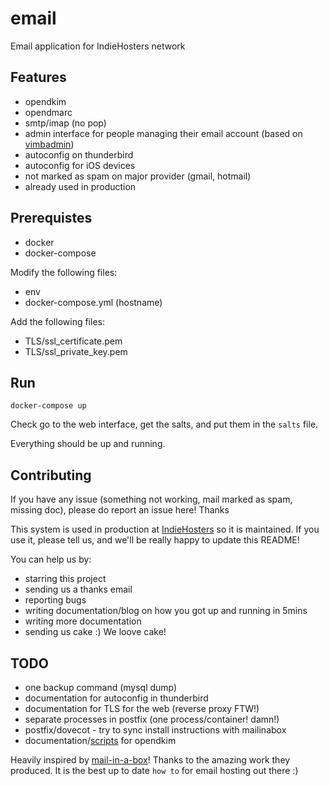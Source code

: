 # email
Email application for IndieHosters network

## Features

 - opendkim
 - opendmarc
 - smtp/imap (no pop)
 - admin interface for people managing their email account (based on [vimbadmin](http://vimbadmin.net/))
 - autoconfig on thunderbird
 - autoconfig for iOS devices
 - not marked as spam on major provider (gmail, hotmail)
 - already used in production

## Prerequistes

 - docker
 - docker-compose

Modify the following files:
 - env
 - docker-compose.yml (hostname)

Add the following files:
 - TLS/ssl_certificate.pem
 - TLS/ssl_private_key.pem

## Run

```
docker-compose up
```

Check go to the web interface, get the salts, and put them in the `salts` file.

Everything should be up and running.

## Contributing

If you have any issue (something not working, mail marked as spam, missing doc), please do report an issue here! Thanks

This system is used in production at [IndieHosters](https://indiehosters.net/) so it is maintained. If you use it, please tell us, and we'll be really happy to update this README!

You can help us by:
 - starring this project
 - sending us a thanks email
 - reporting bugs
 - writing documentation/blog on how you got up and running in 5mins
 - writing more documentation
 - sending us cake :) We loove cake!

## TODO
 - one backup command (mysql dump)
 - documentation for autoconfig in thunderbird
 - documentation for TLS for the web (reverse proxy FTW!)
 - separate processes in postfix (one process/container! damn!)
 - postfix/dovecot - try to sync install instructions with mailinabox
 - documentation/[scripts](https://github.com/IndiePaaS/IndiePaaS/blob/master/utils/add_email_support.sh) for opendkim

Heavily inspired by [mail-in-a-box](https://mailinabox.email/)! Thanks to the amazing work they produced. It is the best up to date `how to` for email hosting out there :)

